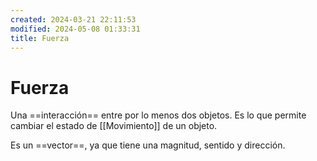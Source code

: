 ```yaml
---
created: 2024-03-21 22:11:53
modified: 2024-05-08 01:33:31
title: Fuerza
---
```


# Fuerza

Una ==interacción== entre por lo menos dos objetos. Es lo que permite cambiar el estado de [[Movimiento]] de un objeto.

Es un ==vector==, ya que tiene una magnitud, sentido y dirección.
